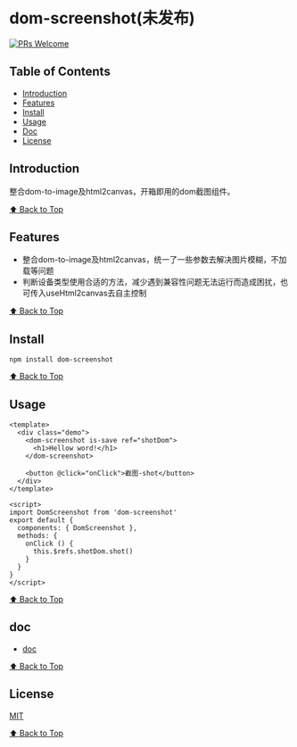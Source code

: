 # dom-screenshot(未发布)

[![PRs Welcome](https://img.shields.io/badge/PRs-welcome-brightgreen.svg)](https://github.com/Sweet-KK/dom-screenshot/pulls)


## Table of Contents

- [Introduction](#introduction)
- [Features](#features)
- [Install](#install)
- [Usage](#usage)
- [Doc](#doc)
- [License](#license)

## Introduction

整合dom-to-image及html2canvas，开箱即用的dom截图组件。

[⬆ Back to Top](#table-of-contents)

## Features
- 整合dom-to-image及html2canvas，统一了一些参数去解决图片模糊，不加载等问题
- 判断设备类型使用合适的方法，减少遇到兼容性问题无法运行而造成困扰，也可传入useHtml2canvas去自主控制

[⬆ Back to Top](#table-of-contents)

## Install

```
npm install dom-screenshot
```

[⬆ Back to Top](#table-of-contents)

## Usage

```
<template>
  <div class="demo">
    <dom-screenshot is-save ref="shotDom">
      <h1>Hellow word!</h1>
    </dom-screenshot>

    <button @click="onClick">截图-shot</button>
  </div>
</template>

<script>
import DomScreenshot from 'dom-screenshot'
export default {
  components: { DomScreenshot },
  methods: {
    onClick () {
      this.$refs.shotDom.shot()
    }
  }
}
</script>
```

[⬆ Back to Top](#table-of-contents)

## doc

- [doc](https://Sweet-KK.github.io/dom-screenshot/)

[⬆ Back to Top](#table-of-contents)

## License

[MIT](./LICENSE)

[⬆ Back to Top](#table-of-contents)
